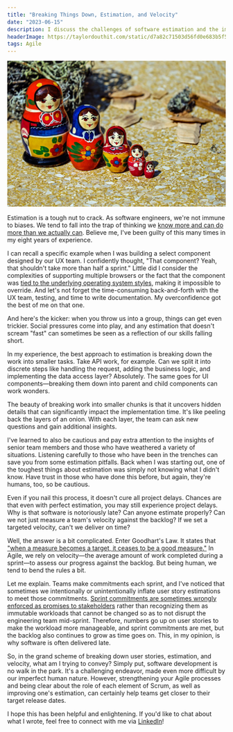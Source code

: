 ```yaml
---
title: "Breaking Things Down, Estimation, and Velocity"
date: "2023-06-15"
description: I discuss the challenges of software estimation and the impact of human biases, as well as strategies to improve estimation accuracy and the role of Goodhart's Law in project delays.
headerImage: https://taylordouthit.com/static/d7a82c71503d56fd0e683b5f57d1fdeb/828fb/cat.jpg
tags: Agile
---
```


![Photo of stacking dolls lined up next to each other](./stacking-dolls.jpg)

Estimation is a tough nut to crack. As software engineers, we're not immune to biases. We tend to fall into the trap of thinking we [know more and can do more than we actually can](<(https://en.wikipedia.org/wiki/Illusory_superiority)>). Believe me, I've been guilty of this many times in my eight years of experience.

I can recall a specific example when I was building a select component designed by our UX team. I confidently thought, "That component? Yeah, that shouldn't take more than half a sprint." Little did I consider the complexities of supporting multiple browsers or the fact that the component was [tied to the underlying operating system styles](https://developer.mozilla.org/en-US/docs/Learn/Forms/Advanced_form_styling#appearance_controlling_os-level_styling), making it impossible to override. And let's not forget the time-consuming back-and-forth with the UX team, testing, and time to write documentation. My overconfidence got the best of me on that one.

And here's the kicker: when you throw us into a group, things can get even trickier. Social pressures come into play, and any estimation that doesn't scream "fast" can sometimes be seen as a reflection of our skills falling short.

In my experience, the best approach to estimation is breaking down the work into smaller tasks. Take API work, for example. Can we split it into discrete steps like handling the request, adding the business logic, and implementing the data access layer? Absolutely. The same goes for UI components—breaking them down into parent and child components can work wonders.

The beauty of breaking work into smaller chunks is that it uncovers hidden details that can significantly impact the implementation time. It's like peeling back the layers of an onion. With each layer, the team can ask new questions and gain additional insights.

I've learned to also be cautious and pay extra attention to the insights of senior team members and those who have weathered a variety of situations. Listening carefully to those who have been in the trenches can save you from some estimation pitfalls. Back when I was starting out, one of the toughest things about estimation was simply not knowing what I didn't know. Have trust in those who have done this before, but again, they're humans, too, so be cautious.

Even if you nail this process, it doesn't cure all project delays. Chances are that even with perfect estimation, you may still experience project delays. Why is that software is notoriously late? Can anyone estimate properly? Can we not just measure a team's velocity against the backlog? If we set a targeted velocity, can't we deliver on time?

Well, the answer is a bit complicated. Enter Goodhart's Law. It states that ["when a measure becomes a target, it ceases to be a good measure."](https://en.wikipedia.org/wiki/Goodhart%27s_law) In Agile, we rely on velocity—the average amount of work completed during a sprint—to assess our progress against the backlog. But being human, we tend to bend the rules a bit.

Let me explain. Teams make commitments each sprint, and I've noticed that sometimes we intentionally or unintentionally inflate user story estimations to meet those commitments. [Sprint commitments are sometimes wrongly enforced as promises to stakeholders](https://www.agileambition.com/sprint-commitment/) rather than recognizing them as immutable workloads that cannot be changed so as to not disrupt the engineering team mid-sprint. Therefore, numbers go up on user stories to make the workload more manageable, and sprint commitments are met, but the backlog also continues to grow as time goes on. This, in my opinion, is why software is often delivered late.

So, in the grand scheme of breaking down user stories, estimation, and velocity, what am I trying to convey? Simply put, software development is no walk in the park. It's a challenging endeavor, made even more difficult by our imperfect human nature. However, strengthening your Agile processes and being clear about the role of each element of Scrum, as well as improving one's estimation, can certainly help teams get closer to their target release dates.

I hope this has been helpful and enlightening. If you'd like to chat about what I wrote, feel free to connect with me via [LinkedIn](https://www.linkedin.com/in/taylordouthit/)!
